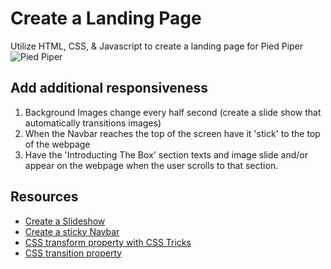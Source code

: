# Create a Landing Page
Utilize HTML, CSS, & Javascript to create a landing page for Pied Piper
![Pied Piper](https://github.com/kiloplatoon/static-webpage/blob/master/images/pied-piper-landing-page.png)

## Add additional responsiveness
1. Background Images change every half second (create a slide show that automatically transitions images)
2. When the Navbar reaches the top of the screen have it 'stick' to the top of the webpage
3. Have the 'Introducting The Box' section texts and image slide and/or appear on the webpage when the user scrolls to that section.

## Resources
- [Create a Slideshow](https://www.w3schools.com/w3css/w3css_slideshow.asp)
- [Create a sticky Navbar](https://www.w3schools.com/howto/howto_js_navbar_sticky.asp)
- [CSS transform property with CSS Tricks](https://css-tricks.com/almanac/properties/t/transform/)
- [CSS transition property](https://www.w3schools.com/css/css3_transitions.asp)


